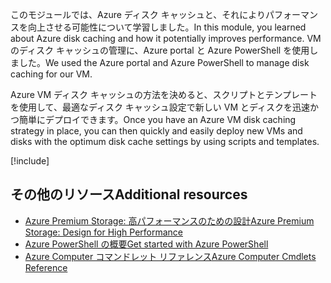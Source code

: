 <span data-ttu-id="d75ee-101">このモジュールでは、Azure ディスク キャッシュと、それによりパフォーマンスを向上させる可能性について学習しました。</span><span class="sxs-lookup"><span data-stu-id="d75ee-101">In this module, you learned about Azure disk caching and how it potentially improves performance.</span></span> <span data-ttu-id="d75ee-102">VM のディスク キャッシュの管理に、Azure portal と Azure PowerShell を使用しました。</span><span class="sxs-lookup"><span data-stu-id="d75ee-102">We used the Azure portal and Azure PowerShell to manage disk caching for our VM.</span></span>

<span data-ttu-id="d75ee-103">Azure VM ディスク キャッシュの方法を決めると、スクリプトとテンプレートを使用して、最適なディスク キャッシュ設定で新しい VM とディスクを迅速かつ簡単にデプロイできます。</span><span class="sxs-lookup"><span data-stu-id="d75ee-103">Once you have an Azure VM disk caching strategy in place, you can then quickly and easily deploy new VMs and disks with the optimum disk cache settings by using scripts and templates.</span></span>

[!include[](../../../includes/azure-sandbox-cleanup.md)]

## <a name="additional-resources"></a><span data-ttu-id="d75ee-104">その他のリソース</span><span class="sxs-lookup"><span data-stu-id="d75ee-104">Additional resources</span></span>

- [<span data-ttu-id="d75ee-105">Azure Premium Storage: 高パフォーマンスのための設計</span><span class="sxs-lookup"><span data-stu-id="d75ee-105">Azure Premium Storage: Design for High Performance</span></span>](https://docs.microsoft.com/azure/virtual-machines/windows/premium-storage-performance)
- [<span data-ttu-id="d75ee-106">Azure PowerShell の概要</span><span class="sxs-lookup"><span data-stu-id="d75ee-106">Get started with Azure PowerShell</span></span>](https://docs.microsoft.com/powershell/azure/get-started-azureps?view=azurermps-6.8.1)
- [<span data-ttu-id="d75ee-107">Azure Computer コマンドレット リファレンス</span><span class="sxs-lookup"><span data-stu-id="d75ee-107">Azure Computer Cmdlets Reference</span></span>](https://docs.microsoft.com/powershell/module/azurerm.compute/?view=azurermps-6.8.1#vm_disks)
